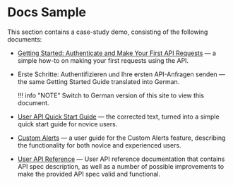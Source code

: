 # Docs Sample

This section contains a case-study demo, consisting of the following documents:

- [Getting Started: Authenticate and Make Your First API Requests](guides/getting-started.md) — a simple how-to on making your first requests using the API.
- Erste Schritte: Authentifizieren und Ihre ersten API-Anfragen senden — the same Getting Started Guide translated into German.

    !!! info "NOTE"
        Switch to German version of this site to view this document.

- [User API Quick Start Guide](guides/quickstart.md) — the corrected text, turned into a simple quick start guide for novice users.
- [Custom Alerts](guides/custom-alerts.md) — a user guide for the Custom Alerts feature, describing the functionality for both novice and experienced users.
- [User API Reference](reference/users.md) — User API reference documentation that contains API spec description, as well as a number of possible improvements to make the provided API spec valid and functional.
